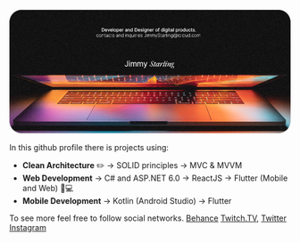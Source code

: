 ![Personal Card](https://github.com/JimmyStarling/JimmyStarling/blob/master/card.png)

In this github profile there is projects using:
- <b>Clean Architecture</b> ✏️
	→ SOLID principles
	→ MVC & MVVM 
- <b>Web Development</b>
	→ C# and ASP.NET 6.0
	→ ReactJS 
	→ Flutter (Mobile and Web) 📱💻
- <b>Mobile Development</b>
 	→ Kotlin (Android Studio)
	→ Flutter
  
To see more feel free to follow social networks. 
[Behance](https://behance.net/jimmystarling) [Twitch.TV](https://www.twitch.tv/jimmystarling), [Twitter](https://twitter.com/_jimmystarling_) [Instagram](https://www.instagram.com/jimmy.starling)
